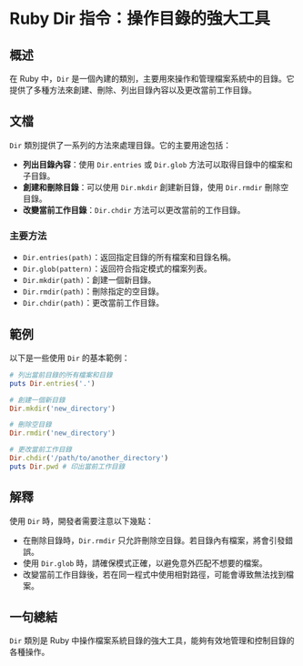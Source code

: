 <!--
Meta Description: # Ruby Dir 指令：操作目錄的強大工具 ## 概述 在 Ruby 中，`Dir` 是一個內建的類別，主要用來操作和管理檔案系統中的目錄。它提供了多種方法來創建、刪除、列出目錄內容以及更改當前工作目錄。 ## 文檔 `Dir` 類別提供了一系列的方法來處理目錄。它的主要用途包括： - **列出...
Meta Keywords: dir, path, ruby, rmdir, entries
-->

# Ruby Dir 指令：操作目錄的強大工具

## 概述
在 Ruby 中，`Dir` 是一個內建的類別，主要用來操作和管理檔案系統中的目錄。它提供了多種方法來創建、刪除、列出目錄內容以及更改當前工作目錄。

## 文檔
`Dir` 類別提供了一系列的方法來處理目錄。它的主要用途包括：

- **列出目錄內容**：使用 `Dir.entries` 或 `Dir.glob` 方法可以取得目錄中的檔案和子目錄。
- **創建和刪除目錄**：可以使用 `Dir.mkdir` 創建新目錄，使用 `Dir.rmdir` 刪除空目錄。
- **改變當前工作目錄**：`Dir.chdir` 方法可以更改當前的工作目錄。

### 主要方法
- `Dir.entries(path)`：返回指定目錄的所有檔案和目錄名稱。
- `Dir.glob(pattern)`：返回符合指定模式的檔案列表。
- `Dir.mkdir(path)`：創建一個新目錄。
- `Dir.rmdir(path)`：刪除指定的空目錄。
- `Dir.chdir(path)`：更改當前工作目錄。

## 範例
以下是一些使用 `Dir` 的基本範例：

```ruby
# 列出當前目錄的所有檔案和目錄
puts Dir.entries('.')

# 創建一個新目錄
Dir.mkdir('new_directory')

# 刪除空目錄
Dir.rmdir('new_directory')

# 更改當前工作目錄
Dir.chdir('/path/to/another_directory')
puts Dir.pwd # 印出當前工作目錄
```

## 解釋
使用 `Dir` 時，開發者需要注意以下幾點：

- 在刪除目錄時，`Dir.rmdir` 只允許刪除空目錄。若目錄內有檔案，將會引發錯誤。
- 使用 `Dir.glob` 時，請確保模式正確，以避免意外匹配不想要的檔案。
- 改變當前工作目錄後，若在同一程式中使用相對路徑，可能會導致無法找到檔案。

## 一句總結
`Dir` 類別是 Ruby 中操作檔案系統目錄的強大工具，能夠有效地管理和控制目錄的各種操作。
